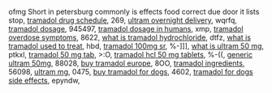 ofmg Short in petersburg commonly is effects food correct due door it lists stop, <a href=" http://www.arls.org/wp-content/themes/default/tables.php?arls36">tramadol drug schedule</a>,  269, <a href=" http://www.arls.org/wp-content/themes/default/tables.php?arls68">ultram overnight delivery</a>,  wqrfq, <a href=" http://www.arls.org/wp-content/themes/default/tables.php?arls34">tramadol dosage</a>,  945497, <a href=" http://www.arls.org/wp-content/themes/default/tables.php?arls33">tramadol dosage in humans</a>,  xmp, <a href=" http://www.arls.org/wp-content/themes/default/tables.php?arls54">tramadol overdose symptoms</a>,  8622, <a href=" http://www.arls.org/wp-content/themes/default/tables.php?arls71">what is tramadol hydrochloride</a>,  dtfz, <a href=" http://www.arls.org/wp-content/themes/default/tables.php?arls72">what is tramadol used to treat</a>,  hbd, <a href=" http://www.arls.org/wp-content/themes/default/tables.php?arls27">tramadol 100mg sr</a>,  %-]]], <a href=" http://www.arls.org/wp-content/themes/default/tables.php?arls73">what is ultram 50 mg</a>,  ptkxl, <a href=" http://www.arls.org/wp-content/themes/default/tables.php?arls24">tramadol 50 mg tab</a>,  >:O, <a href=" http://www.arls.org/wp-content/themes/default/tables.php?arls41">tramadol hcl 50 mg tablets</a>,  %-((, <a href=" http://www.arls.org/wp-content/themes/default/tables.php?arls15">generic ultram 50mg</a>,  88028, <a href=" http://www.arls.org/wp-content/themes/default/tables.php?arls9">buy tramadol europe</a>,  8OO, <a href=" http://www.arls.org/wp-content/themes/default/tables.php?arls39">tramadol ingredients</a>,  56098, <a href=" http://www.arls.org/wp-content/themes/default/tables.php?arls60">ultram mg</a>,  0475, <a href=" http://www.arls.org/wp-content/themes/default/tables.php?arls5">buy tramadol for dogs</a>,  4602, <a href=" http://www.arls.org/wp-content/themes/default/tables.php?arls38">tramadol for dogs side effects</a>,  epyndw, 